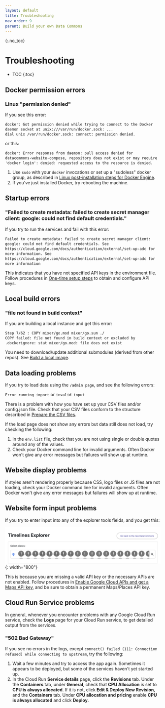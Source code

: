 ```yaml
---
layout: default
title: Troubleshooting
nav_order: 9
parent: Build your own Data Commons
---
```


{:.no_toc}
# Troubleshooting

* TOC
{:toc}

## Docker permission errors

### Linux "permission denied"

If you see this error:

```
docker: Got permission denied while trying to connect to the Docker daemon socket at unix:///var/run/docker.sock: ...
dial unix /var/run/docker.sock: connect: permission denied.
```

or this:

```
docker: Error response from daemon: pull access denied for datacommons-website-compose, repository does not exist or may require 'docker login': denied: requested access to the resource is denied.
```

1. Use `sudo` with your `docker` invocations or set up a "sudoless" docker group, as described in [Linux post-installation steps for Docker Engine](https://docs.docker.com/engine/install/linux-postinstall/).
1. If you've just installed Docker, try rebooting the machine.

## Startup errors

### "Failed to create metadata: failed to create secret manager client: google: could not find default credentials."

If you try to run the services and fail with this error:

```
Failed to create metadata: failed to create secret manager client: google: could not find default credentials. See https://cloud.google.com/docs/authentication/external/set-up-adc for more information. See https://cloud.google.com/docs/authentication/external/set-up-adc for more information
```

This indicates that you have not specified API keys in the environment file. Follow procedures in [One-time setup steps](/custom_dc/quickstart.html#setup) to obtain and configure API keys.

## Local build errors

### "file not found in build context"

If you are building a local instance and get this error:

```
Step 7/62 : COPY mixer/go.mod mixer/go.sum ./
COPY failed: file not found in build context or excluded by .dockerignore: stat mixer/go.mod: file does not exist
```
You need to download/update additional submodules (derived from other repos). See [Build a local image](/custom_dc/build_image.html#build-repo).

## Data loading problems

If you try to load data using the `/admin page`, and see the following errors:

`Error running import` or `invalid input`

There is a problem with how you have set up your CSV files and/or config.json file. Check that your CSV files conform to the structure described in [Prepare the CSV files](/custom_dc/custom_data.html#prepare-csv).

If the load page does not show any errors but data still does not load, try checking the following:

1. In the `env.list` file, check that you are not using single or double quotes around any of the values.
1. Check your Docker command line for invalid arguments. Often Docker won't give any error messages but failures will show up at runtime.

## Website display problems

If styles aren't rendering properly because CSS, logo files or JS files are not loading, check your Docker command line for invalid arguments. Often Docker won't give any error messages but failures will show up at runtime.

## Website form input problems

If you try to enter input into any of the explorer tools fields, and you get this:

![screenshot_troubleshoot](/assets/images/custom_dc/customdc_screenshot7.png){: width="800"}

This is because you are missing a valid API key or the necessary APIs are not enabled. Follow procedures in [Enable Google Cloud APIs and get a Maps API key](/custom_dc/quickstart.html#maps-key), and be sure to obtain a permanent Maps/Places API key.

## Cloud Run Service problems

In general, whenever you encounter problems with any Google Cloud Run service, check the **Logs** page for your Cloud Run service, to get detailed output from the services.

### "502 Bad Gateway"

If you see no errors in the logs, except `connect() failed (111: Connection refused) while connecting to upstream`, try the following:

1. Wait a few minutes and try to access the app again. Sometimes it appears to be deployed, but some of the services haven't yet started up.
1. In the Cloud Run **Service details** page, click the **Revisions** tab. Under the **Containers** tab, under **General**, check that **CPU Allocation** is set to **CPU is always allocated**. If it is not, click **Edit & Deploy New Revision**, and the **Containers** tab. Under **CPU allocation and pricing** enable **CPU is always allocated** and click **Deploy**.
